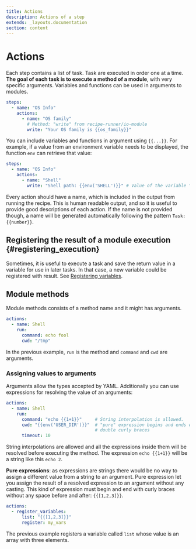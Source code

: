 ```yaml
---
title: Actions
description: Actions of a step
extends: _layouts.documentation
section: content
---
```


# Actions

Each step contains a list of task. Task are executed in order one at a time.
**The goal of each task is to execute a method of a module**, with very specific arguments. 
Variables and functions can be used in arguments to modules.

```yaml
steps:
  - name: "OS Info"
    actions:
      - name: "OS family"
        # Method: "write" from recipe-runner/io-module
        write: "Your OS family is {{os_family}}"
```

You can include variables and functions in argument using `{{...}}`. For example, if a value from
an environment variable needs to be displayed, the function `env` can retrieve that value:

```yaml
steps:
  - name: "OS Info"
    actions:
      - name: "Shell"
        write: "Shell path: {{env('SHELL')}}" # Value of the variable "SHELL"
```

Every action should have a name, which is included in the output from running the recipe.
This is human readable output, and so it is useful to provide good descriptions of each action.
If the name is not provided though, a name will be generated automatically following
the pattern `Task: {{number}}`.

## Registering the result of a module execution {#registering_execution}

Sometimes, it is useful to execute a task and save the return value in a variable for use
in later tasks. In that case, a new variable could be registered with result. See 
[Registering variables](variables/#registering-result-task).

## Module methods

Module methods consists of a method name and it might has arguments.

```yaml
actions:
  - name: Shell
    run:
      command: echo fool
      cwd: "/tmp"
```

In the previous example, `run` is the method and `command` and `cwd` are arguments.

### Assigning values to arguments

Arguments allow the types accepted by YAML. Additionally you can use expressions for resolving the value of an arguments:

```yaml
actions:
  - name: Shell
    run:
      command: "echo {{1+1}}"     # String interpolation is allowed.
      cwd: "{{env('USER_DIR')}}"  # "pure" expression begins and ends with 
                                  # double curly braces
      timeout: 10
```
String interpolations are allowed and all the expressions inside them will be resolved before executing the method.
The expression `echo {{1+1}}` will be a string like this `echo 2`.

**Pure expressions**: as expressions are strings there would be no way to assign a different value from a string to an argument.
Pure expression let you assign the result of a resolved expression to an argument without any casting. 
This kind of expression must begin and end with curly braces without any space before and after: `{{[1,2,3]}}`.

```yaml
actions:
  - register_variables:
      list: "{{[1,2,3]}}"
      register: my_vars
```

The previous example registers a variable called `list` whose value is an array with three elements.